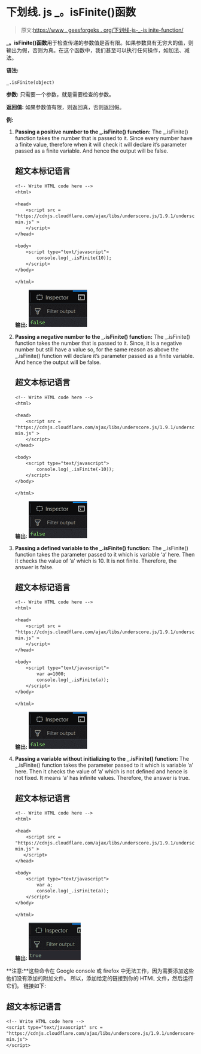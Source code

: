 # 下划线. js _。isFinite()函数

> 原文:[https://www . geesforgeks . org/下划线-js-_-is inite-function/](https://www.geeksforgeeks.org/underscore-js-_-isfinite-function/)

**_。isFinite()函数**用于检查传递的参数值是否有限。如果参数具有无穷大的值，则输出为假，否则为真。在这个函数中，我们甚至可以执行任何操作，如加法、减法。

**语法:**

```
_.isFinite(object)
```

**参数:**
只需要一个参数，就是需要检查的参数。

**返回值:**
如果参数值有限，则返回真，否则返回假。

**例:**

1.  **Passing a positive number to the _.isFinite() function:**
    The _.isFinite() function takes the number that is passed to it. Since every number have a finite value, therefore when it will check it will declare it’s parameter passed as a finite variable. And hence the output will be false.

    ## 超文本标记语言

    ```
    <!-- Write HTML code here -->
    <html>

    <head>
        <script src = 
    "https://cdnjs.cloudflare.com/ajax/libs/underscore.js/1.9.1/underscore-min.js" >
        </script>
    </head>

    <body>
        <script type="text/javascript">
            console.log(_.isFinite(10));
        </script>
    </body>

    </html>
    ```

    **输出:** ![](img/09102dbe3f315203c21baed07178a563.png)

2.  **Passing a negative number to the _.isFinite() function:**
    The _.isFinite() function takes the number that is passed to it. Since, it is a negative number but still have a value so, for the same reason as above the _.isFinite() function will declare it’s parameter passed as a finite variable. And hence the output will be false.

    ## 超文本标记语言

    ```
    <!-- Write HTML code here -->
    <html>

    <head>
        <script src = 
    "https://cdnjs.cloudflare.com/ajax/libs/underscore.js/1.9.1/underscore-min.js" >
        </script>
    </head>

    <body>
        <script type="text/javascript">
            console.log(_.isFinite(-10));
        </script>
    </body>

    </html>
    ```

    **输出:** ![](img/09102dbe3f315203c21baed07178a563.png)

3.  **Passing a defined variable to the _.isFinite() function:**
    The _.isFinite() function takes the parameter passed to it which is variable ‘a’ here. Then it checks the value of ‘a’ which is 10\. It is not finite. Therefore, the answer is false.

    ## 超文本标记语言

    ```
    <!-- Write HTML code here -->
    <html>

    <head>
        <script src = 
    "https://cdnjs.cloudflare.com/ajax/libs/underscore.js/1.9.1/underscore-min.js" >
        </script>
    </head>

    <body>
        <script type="text/javascript">
            var a=1000;
            console.log(_.isFinite(a));
        </script>
    </body>

    </html>
    ```

    **输出:** ![](img/09102dbe3f315203c21baed07178a563.png)

4.  **Passing a variable without initializing to the _.isFinite() function:**
    The _.isFinite() function takes the parameter passed to it which is variable ‘a’ here. Then it checks the value of ‘a’ which is not defined and hence is not fixed. It means ‘a’ has infinite values. Therefore, the answer is true.

    ## 超文本标记语言

    ```
    <!-- Write HTML code here -->
    <html>

    <head>
        <script src = 
    "https://cdnjs.cloudflare.com/ajax/libs/underscore.js/1.9.1/underscore-min.js" >
       </script>
    </head>

    <body>
        <script type="text/javascript">
            var a;
            console.log(_.isFinite(a));
        </script>
    </body>

    </html>
    ```

    **输出:** ![](img/dbb6099d2183dba040f056c65e2c113f.png)

**注意:**这些命令在 Google console 或 firefox 中无法工作，因为需要添加这些他们没有添加的附加文件。
所以，添加给定的链接到你的 HTML 文件，然后运行它们。
链接如下:

## 超文本标记语言

```
<!-- Write HTML code here -->
<script type="text/javascript" src =
"https://cdnjs.cloudflare.com/ajax/libs/underscore.js/1.9.1/underscore-min.js">
</script>
```